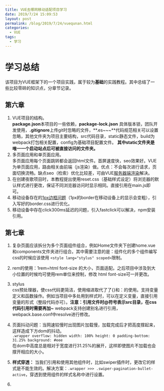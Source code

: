 ```yaml
---
title: VUE去哪网移动适配项目学习
date: 2019/7/24 15:09:53 
layout: post
permalink: /blog/2019/7/24/vuequnan.html
categories:
  - VUE
tags:
  - 学习
---
```

# 学习总结 #
该项目为VUE框架下的一个项目实践，属于较为**基础**的实践教程。其中总结了一些比较零碎的知识点，分章节记录。  

## 第六章  ##
1. VUE项目的结构。<br>**package.json**本项目的一些依赖，**package-lock.json** 具体版本锁，团队开发使用，**.gitignore**上传git时忽略的文件，**.es~~~**代码规范相关可以设置忽略，其他文件夹为项目主要结构，src代码目录，static静态文件，build为webpack打包相关配置，config为基础项目配置文件。 **其中static文件夹是唯一一个启动站点后可被直接访问的文件夹。**
2. 多页面应用和单页面应用。<br>多页面应用每个页面跳转都会返回html文件。首屏速度快，seo效果好。VUE为单页面应用，路由相关由前端（js渲染）做。优点：不会每次进行请求，页面切换流畅。缺点seo（检索）优化比较差，可由VUE[服务器端渲染](https://www.jianshu.com/p/7f06022a8ddd)解决。
3. 在创建夜歌项目时，本教程提出使用reset.css（基础样式设定）将浏览器的默认样式进行更改，保证不同浏览器访问时显示相同。直接引用在main.js即可。
4. 移动设备存在的[1px边框问题](https://www.jianshu.com/p/fa670b737a29)（1px的border在移动设备上的显示会变粗），引入写好的border.css进行优化。
5. 移动设备中存在click300ms延迟的问题，引入fastclick可以解决，npm安装引用。
## 第七章 ##
1. 复杂页面应该拆分为多个页面组件组合，例如Home文件夹下创建home.vue和components文件夹进行组合。其中需要注意的是：组件化的多个组件编写css的时候应该使用 `<style lang="stylus" scoped>`限制。
2. rem的使用：1rem=html font-size 的大小，页面适配。之后项目中涉及到大小位置的时候均可使用rem单位来控制，修改 html font-size可一并更改。
2. stylus<br> css预处理器，使css代码更简洁，使用缩进取代了了{}和：的使用。支持变量定义和函数操作。例如当项目中多处用到样式时，可以在定义变量，直接引用变量的形式（整段代码亦可）。**注意：引用文件时@符号表示src目录，在css代码引用时需要再加~** webpack支持创建别名进行引用，webpack.base.conf中resolve进行修改。
3. 页面抖动问题：当网速较慢时出现图片加载慢，加载完成后才把高度撑起来，这样造成下方dom的抖动。<br>`.wrapper
    overflow: hidden
    width: 100%
    height: 0
    padding-bottom: 31.25%
    background: #eee`
<br>在dom中高度总是相对于宽度进行31.25%的展开，这样即使图片不加载也会撑开相应的大小。

1. **样式穿透：** 当我们引用和使用其他组件时，比如swiper插件时，更改它的样式是不能生效的。解决方案：`.wrapper >>> .swiper-pagination-bullet-active`，穿透到使用组件的样式名称中进行设置。
2. 